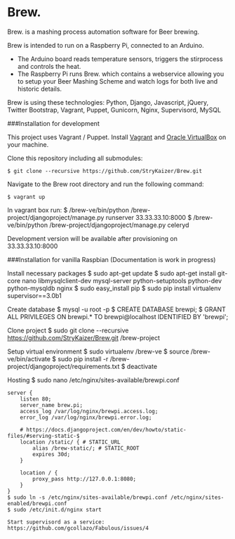 Brew.
=====

Brew. is a mashing process automation software for Beer brewing.

Brew is intended to run on a Raspberry Pi, connected to an Arduino.

* The Arduino board reads temperature sensors, triggers the stirprocess and controls the heat.
* The Raspberry Pi runs Brew. which contains a webservice allowing you to setup your Beer Mashing Scheme and watch logs for both live and historic details.


Brew is using these technologies: Python, Django, Javascript, jQuery, Twitter Bootstrap, Vagrant, Puppet, Gunicorn, Nginx, Supervisord, MySQL


###Installation for development

This project uses Vagrant / Puppet. Install [Vagrant](http://downloads.vagrantup.com/) and [Oracle VirtualBox](https://www.virtualbox.org/wiki/Downloads) on your machine. 

Clone this repository including all submodules:

    $ git clone --recursive https://github.com/StryKaizer/Brew.git

Navigate to the Brew root directory and run the following command:

    $ vagrant up

In vagrant box run:
    $ /brew-ve/bin/python /brew-project/djangoproject/manage.py runserver 33.33.33.10:8000
    $ /brew-ve/bin/python /brew-project/djangoproject/manage.py celeryd

Development version will be available after provisioning on 33.33.33.10:8000

###Installation for vanilla Raspbian (Documentation is work in progress)

Install necessary packages
    $ sudo apt-get update
    $ sudo apt-get install git-core nano libmysqlclient-dev mysql-server python-setuptools python-dev python-mysqldb nginx
    $ sudo easy_install pip
    $ sudo pip install virtualenv supervisor==3.0b1

Create database
    $ mysql -u root -p
    $ CREATE DATABASE brewpi;
    $ GRANT ALL PRIVILEGES ON brewpi.* TO brewpi@localhost IDENTIFIED BY 'brewpi';

Clone project
    $ sudo git clone --recursive https://github.com/StryKaizer/Brew.git /brew-project

Setup virtual environment
    $ sudo virtualenv /brew-ve
    $ source /brew-ve/bin/activate
    $ sudo pip install -r /brew-project/djangoproject/requirements.txt
    $ deactivate

Hosting
    $ sudo nano /etc/nginx/sites-available/brewpi.conf

    server {
        listen 80;
        server_name brew.pi;
        access_log /var/log/nginx/brewpi.access.log;
        error_log /var/log/nginx/brewpi.error.log;

        # https://docs.djangoproject.com/en/dev/howto/static-files/#serving-static-$
        location /static/ { # STATIC_URL
            alias /brew-static/; # STATIC_ROOT
            expires 30d;
        }

        location / {
            proxy_pass http://127.0.0.1:8080;
        }
    }
    $ sudo ln -s /etc/nginx/sites-available/brewpi.conf /etc/nginx/sites-enabled/brewpi.conf
    $ sudo /etc/init.d/nginx start

    Start supervisord as a service: https://github.com/gcollazo/Fabulous/issues/4



